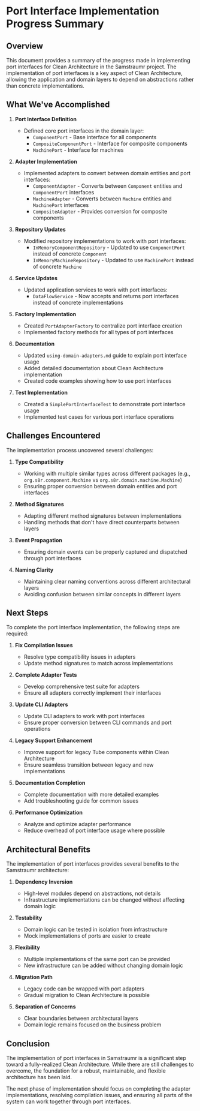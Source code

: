 # Port Interface Implementation Progress Summary

## Overview

This document provides a summary of the progress made in implementing port interfaces for Clean Architecture in the Samstraumr project. The implementation of port interfaces is a key aspect of Clean Architecture, allowing the application and domain layers to depend on abstractions rather than concrete implementations.

## What We've Accomplished

1. **Port Interface Definition**
   - Defined core port interfaces in the domain layer:
     - `ComponentPort` - Base interface for all components
     - `CompositeComponentPort` - Interface for composite components
     - `MachinePort` - Interface for machines

2. **Adapter Implementation**
   - Implemented adapters to convert between domain entities and port interfaces:
     - `ComponentAdapter` - Converts between `Component` entities and `ComponentPort` interfaces
     - `MachineAdapter` - Converts between `Machine` entities and `MachinePort` interfaces
     - `CompositeAdapter` - Provides conversion for composite components

3. **Repository Updates**
   - Modified repository implementations to work with port interfaces:
     - `InMemoryComponentRepository` - Updated to use `ComponentPort` instead of concrete `Component`
     - `InMemoryMachineRepository` - Updated to use `MachinePort` instead of concrete `Machine`

4. **Service Updates**
   - Updated application services to work with port interfaces:
     - `DataFlowService` - Now accepts and returns port interfaces instead of concrete implementations

5. **Factory Implementation**
   - Created `PortAdapterFactory` to centralize port interface creation
   - Implemented factory methods for all types of port interfaces

6. **Documentation**
   - Updated `using-domain-adapters.md` guide to explain port interface usage
   - Added detailed documentation about Clean Architecture implementation
   - Created code examples showing how to use port interfaces

7. **Test Implementation**
   - Created a `SimplePortInterfaceTest` to demonstrate port interface usage
   - Implemented test cases for various port interface operations

## Challenges Encountered

The implementation process uncovered several challenges:

1. **Type Compatibility**
   - Working with multiple similar types across different packages (e.g., `org.s8r.component.Machine` vs `org.s8r.domain.machine.Machine`)
   - Ensuring proper conversion between domain entities and port interfaces

2. **Method Signatures**
   - Adapting different method signatures between implementations
   - Handling methods that don't have direct counterparts between layers

3. **Event Propagation**
   - Ensuring domain events can be properly captured and dispatched through port interfaces

4. **Naming Clarity**
   - Maintaining clear naming conventions across different architectural layers
   - Avoiding confusion between similar concepts in different layers

## Next Steps

To complete the port interface implementation, the following steps are required:

1. **Fix Compilation Issues**
   - Resolve type compatibility issues in adapters
   - Update method signatures to match across implementations

2. **Complete Adapter Tests**
   - Develop comprehensive test suite for adapters
   - Ensure all adapters correctly implement their interfaces

3. **Update CLI Adapters**
   - Update CLI adapters to work with port interfaces
   - Ensure proper conversion between CLI commands and port operations

4. **Legacy Support Enhancement**
   - Improve support for legacy Tube components within Clean Architecture
   - Ensure seamless transition between legacy and new implementations

5. **Documentation Completion**
   - Complete documentation with more detailed examples
   - Add troubleshooting guide for common issues

6. **Performance Optimization**
   - Analyze and optimize adapter performance
   - Reduce overhead of port interface usage where possible

## Architectural Benefits

The implementation of port interfaces provides several benefits to the Samstraumr architecture:

1. **Dependency Inversion**
   - High-level modules depend on abstractions, not details
   - Infrastructure implementations can be changed without affecting domain logic

2. **Testability**
   - Domain logic can be tested in isolation from infrastructure
   - Mock implementations of ports are easier to create

3. **Flexibility**
   - Multiple implementations of the same port can be provided
   - New infrastructure can be added without changing domain logic

4. **Migration Path**
   - Legacy code can be wrapped with port adapters
   - Gradual migration to Clean Architecture is possible

5. **Separation of Concerns**
   - Clear boundaries between architectural layers
   - Domain logic remains focused on the business problem

## Conclusion

The implementation of port interfaces in Samstraumr is a significant step toward a fully-realized Clean Architecture. While there are still challenges to overcome, the foundation for a robust, maintainable, and flexible architecture has been laid.

The next phase of implementation should focus on completing the adapter implementations, resolving compilation issues, and ensuring all parts of the system can work together through port interfaces.